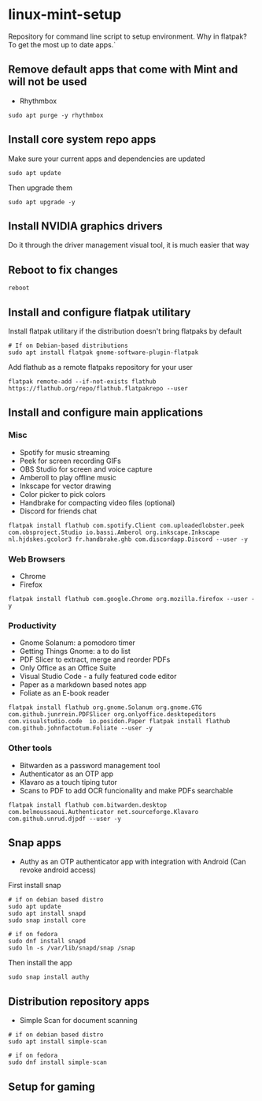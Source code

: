 # linux-mint-setup
Repository for command line script to setup environment.
Why in flatpak? To get the most up to date apps.`

## Remove default apps that come with Mint and will not be used
- Rhythmbox
```
sudo apt purge -y rhythmbox
```
## Install core system repo apps
Make sure your current apps and dependencies are updated
```
sudo apt update
```
Then upgrade them
```
sudo apt upgrade -y
```

## Install NVIDIA graphics drivers

Do it through the driver management visual tool, it is much easier that way

## Reboot to fix changes

```
reboot
```

## Install and configure flatpak utilitary
Install flatpak utilitary if the distribution doesn't bring flatpaks by default
```
# If on Debian-based distributions
sudo apt install flatpak gnome-software-plugin-flatpak
```
Add flathub as a remote flatpaks repository for your user
```
flatpak remote-add --if-not-exists flathub https://flathub.org/repo/flathub.flatpakrepo --user
```

## Install and configure main applications

### Misc
- Spotify for music streaming
- Peek for screen recording GIFs
- OBS Studio for screen and voice capture
- Amberoll to play offline music
- Inkscape for vector drawing
- Color picker to pick colors
- Handbrake for compacting video files (optional)
- Discord for friends chat

```
flatpak install flathub com.spotify.Client com.uploadedlobster.peek  com.obsproject.Studio io.bassi.Amberol org.inkscape.Inkscape nl.hjdskes.gcolor3 fr.handbrake.ghb com.discordapp.Discord --user -y
```

### Web Browsers
- Chrome
- Firefox
  
```
flatpak install flathub com.google.Chrome org.mozilla.firefox --user -y
```
### Productivity
- Gnome Solanum: a pomodoro timer
- Getting Things Gnome: a to do list
- PDF Slicer to extract, merge and reorder PDFs
- Only Office as an Office Suite
- Visual Studio Code - a fully featured code editor
- Paper as a markdown based notes app
- Foliate as an E-book reader
```
flatpak install flathub org.gnome.Solanum org.gnome.GTG com.github.junrrein.PDFSlicer org.onlyoffice.desktopeditors com.visualstudio.code  io.posidon.Paper flatpak install flathub com.github.johnfactotum.Foliate --user -y
```
### Other tools
- Bitwarden as a password management tool
- Authenticator as an OTP app
- Klavaro as a touch tiping tutor
- Scans to PDF to add OCR funcionality and make PDFs searchable
```
flatpak install flathub com.bitwarden.desktop com.belmoussaoui.Authenticator net.sourceforge.Klavaro com.github.unrud.djpdf --user -y
```
## Snap apps
- Authy as an OTP authenticator app with integration with Android (Can revoke android access)

First install snap
```
# if on debian based distro
sudo apt update
sudo apt install snapd
sudo snap install core

# if on fedora
sudo dnf install snapd
sudo ln -s /var/lib/snapd/snap /snap
```
Then install the app
```
sudo snap install authy
```

## Distribution repository apps
- Simple Scan for document scanning
```
# if on debian based distro
sudo apt install simple-scan

# if on fedora
sudo dnf install simple-scan
```
## Setup for gaming
